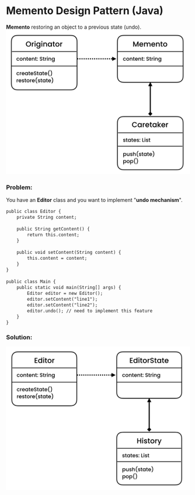 # Memento Design Pattern (Java)

**Memento** restoring an object to a previous state (undo).
![](https://github.com/shamy1st/design-pattern-memento/blob/main/uml.png)
### Problem: 
You have an **Editor** class and you want to implement "**undo mechanism**".

    public class Editor {
        private String content;

        public String getContent() {
            return this.content;
        }

        public void setContent(String content) {
            this.content = content;
        }
    }

    public class Main {
        public static void main(String[] args) {
            Editor editor = new Editor();
            editor.setContent("line1");
            editor.setContent("line2");
            editor.undo(); // need to implement this feature
        }
    }
### Solution:
![](https://github.com/shamy1st/design-pattern-memento/blob/main/uml-solution.png)
